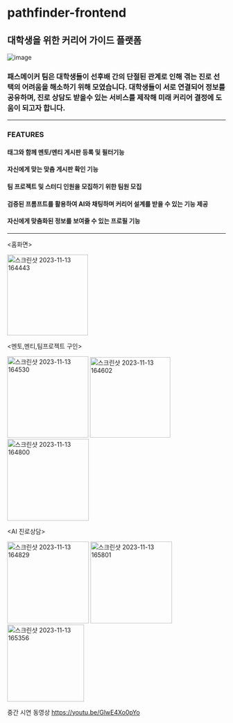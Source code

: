 # pathfinder-frontend
## 대학생을 위한 커리어 가이드 플랫폼

![image](https://github.com/path-makers/pathfinder-frontend/assets/60922290/9050a4fe-9aae-4ad0-934e-79fe797326f7)


### 패스메이커 팀은 대학생들이 선후배 간의 단절된 관계로 인해 겪는 진로 선택의 어려움을 해소하기 위해 모였습니다. 대학생들이 서로 연결되어 정보를 공유하며, 진로 상담도 받을수 있는 서비스를 제작해 미래 커리어 결정에 도움이 되고자 합니다.
------------------------------------------------

### FEATURES

#### 태그와 함께 멘토/멘티 게시판 등록 및 필터기능  
#### 자신에게 맞는 맞춤 게시판 확인 기능  
#### 팀 프로젝트 및 스터디 인원을 모집하기 위한 팀원 모집  
#### 검증된 프롬프트를 활용하여 AI와 채팅하며 커리어 설계를 받을 수 있는 기능 제공  
#### 자신에게 맞춤화된 정보를 보여줄 수 있는 프로필 기능  


-----------------------------------------------













<홈화면>


<img width="186" alt="스크린샷 2023-11-13 164443" src="https://github.com/path-makers/pathfinder-frontend/assets/60922290/166db3aa-b4ad-4521-b576-35822a5b56f2">

<멘토,멘티,팀프로젝트 구인>


<img width="187" alt="스크린샷 2023-11-13 164530" src="https://github.com/path-makers/pathfinder-frontend/assets/60922290/b314e9da-db5b-4a9b-afb6-54d68f343c15">
<img width="185" alt="스크린샷 2023-11-13 164602" src="https://github.com/path-makers/pathfinder-frontend/assets/60922290/cd02f8cb-6f24-4466-82fd-067752249c82">
<img width="188" alt="스크린샷 2023-11-13 164800" src="https://github.com/path-makers/pathfinder-frontend/assets/60922290/3d15ee3a-8bee-4d7c-8461-2538cc62d864">

<AI 진로상담>

<img width="188" alt="스크린샷 2023-11-13 164829" src="https://github.com/path-makers/pathfinder-frontend/assets/60922290/e3715f9a-698f-4cc7-9001-4be2cd177c13">
<img width="188" alt="스크린샷 2023-11-13 165801" src="https://github.com/path-makers/pathfinder-frontend/assets/60922290/54e0de2b-3724-44a4-8e8c-44202afde3f0">
<img width="177" alt="스크린샷 2023-11-13 165356" src="https://github.com/path-makers/pathfinder-frontend/assets/60922290/a63a421b-49b8-41c7-9c33-bdef8428aca1">




중간 시연 동영상
https://youtu.be/GlwE4Xo0pYo

